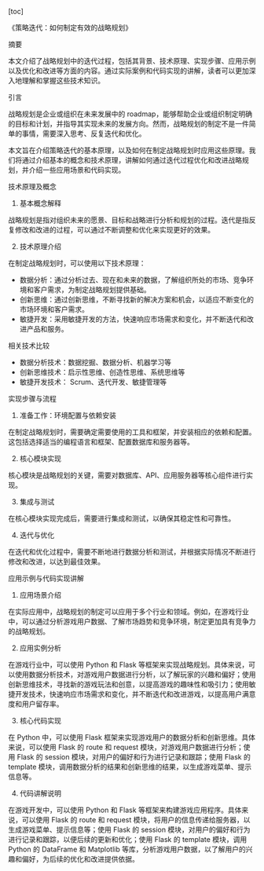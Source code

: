 
[toc]                    
                
                
《策略迭代：如何制定有效的战略规划》

摘要

本文介绍了战略规划中的迭代过程，包括其背景、技术原理、实现步骤、应用示例以及优化和改进等方面的内容。通过实际案例和代码实现的讲解，读者可以更加深入地理解和掌握这些技术知识。

引言

战略规划是企业或组织在未来发展中的 roadmap，能够帮助企业或组织制定明确的目标和计划，并指导其实现未来的发展方向。然而，战略规划的制定不是一件简单的事情，需要深入思考、反复迭代和优化。

本文旨在介绍策略迭代的基本原理，以及如何在制定战略规划时应用这些原理。我们将通过介绍基本的概念和技术原理，讲解如何通过迭代过程优化和改进战略规划，并介绍一些应用场景和代码实现。

技术原理及概念

1. 基本概念解释

战略规划是指对组织未来的愿景、目标和战略进行分析和规划的过程。迭代是指反复修改和改进的过程，可以通过不断调整和优化来实现更好的效果。

2. 技术原理介绍

在制定战略规划时，可以使用以下技术原理：

- 数据分析：通过分析过去、现在和未来的数据，了解组织所处的市场、竞争环境和客户需求，为制定战略规划提供基础。
- 创新思维：通过创新思维，不断寻找新的解决方案和机会，以适应不断变化的市场环境和客户需求。
- 敏捷开发：采用敏捷开发的方法，快速响应市场需求和变化，并不断迭代和改进产品和服务。

相关技术比较

- 数据分析技术：数据挖掘、数据分析、机器学习等
- 创新思维技术：启示性思维、创造性思维、系统思维等
- 敏捷开发技术： Scrum、迭代开发、敏捷管理等

实现步骤与流程

1. 准备工作：环境配置与依赖安装

在制定战略规划时，需要确定需要使用的工具和框架，并安装相应的依赖和配置。这包括选择适当的编程语言和框架、配置数据库和服务器等。

2. 核心模块实现

核心模块是战略规划的关键，需要对数据库、API、应用服务器等核心组件进行实现。

3. 集成与测试

在核心模块实现完成后，需要进行集成和测试，以确保其稳定性和可靠性。

4. 迭代与优化

在迭代和优化过程中，需要不断地进行数据分析和测试，并根据实际情况不断进行修改和改进，以达到最佳效果。

应用示例与代码实现讲解

1. 应用场景介绍

在实际应用中，战略规划的制定可以应用于多个行业和领域。例如，在游戏行业中，可以通过分析游戏用户数据、了解市场趋势和竞争环境，制定更加具有竞争力的战略规划。

2. 应用实例分析

在游戏行业中，可以使用 Python 和 Flask 等框架来实现战略规划。具体来说，可以使用数据分析技术，对游戏用户数据进行分析，以了解玩家的兴趣和偏好；使用创新思维技术，寻找新的游戏玩法和创意，以提高游戏的趣味性和吸引力；使用敏捷开发技术，快速响应市场需求和变化，并不断迭代和改进游戏，以提高用户满意度和用户留存率。

3. 核心代码实现

在 Python 中，可以使用 Flask 框架来实现游戏用户的数据分析和创新思维。具体来说，可以使用 Flask 的 route 和 request 模块，对游戏用户数据进行分析；使用 Flask 的 session 模块，对用户的偏好和行为进行记录和跟踪；使用 Flask 的 template 模块，调用数据分析的结果和创新思维的结果，以生成游戏菜单、提示信息等。

4. 代码讲解说明

在游戏开发中，可以使用 Python 和 Flask 等框架来构建游戏应用程序。具体来说，可以使用 Flask 的 route 和 request 模块，将用户的信息传递给服务器，以生成游戏菜单、提示信息等；使用 Flask 的 session 模块，对用户的偏好和行为进行记录和跟踪，以便后续的更新和优化；使用 Flask 的 template 模块，调用 Python 的 DataFrame 和 Matplotlib 等库，分析游戏用户数据，以了解用户的兴趣和偏好，为后续的优化和改进提供依据。

